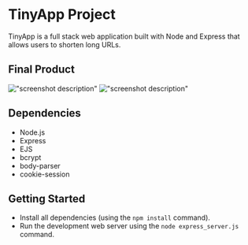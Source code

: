 # TinyApp Project

TinyApp is a full stack web application built with Node and Express that allows users to shorten long URLs.

## Final Product

![&quot;screenshot description&quot;](#)
![&quot;screenshot description&quot;](#)

## Dependencies

- Node.js
- Express
- EJS
- bcrypt
- body-parser
- cookie-session

## Getting Started

- Install all dependencies (using the `npm install` command).
- Run the development web server using the `node express_server.js` command.

